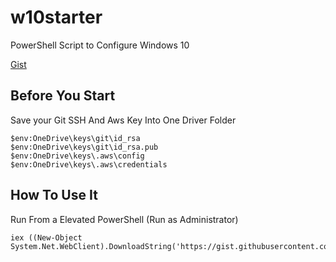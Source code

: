 # w10starter

PowerShell Script to Configure Windows 10

[Gist](https://gist.github.com/saulonunesdev/412d062ee9a4f313bf96f586a5088f82)

## Before You Start

Save your Git SSH And Aws Key Into One Driver Folder

```
$env:OneDrive\keys\git\id_rsa
$env:OneDrive\keys\git\id_rsa.pub
$env:OneDrive\keys\.aws\config
$env:OneDrive\keys\.aws\credentials
```

## How To Use It

Run From a Elevated PowerShell (Run as Administrator)

```
iex ((New-Object System.Net.WebClient).DownloadString('https://gist.githubusercontent.com/saulonunesdev/412d062ee9a4f313bf96f586a5088f82/raw/Win10ConfigStarter.ps1'))
```

